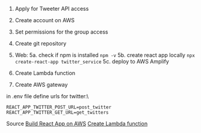 1. Apply for Tweeter API access
2. Create account on AWS
3. Set permissions for the group access
4. Create git repository


5. Web:
5a. check if npm is installed
`npm -v`
5b. create react app locally
`npx create-react-app twitter_service`
5c. deploy to AWS Amplify

6. Create Lambda function
7. Create AWS gateway


in .env file define urls for twitter:\
```
REACT_APP_TWITTER_POST_URL=post_twitter
REACT_APP_TWITTER_GET_URL=get_twitters
```


Source
[Build React App on AWS](https://aws.amazon.com/getting-started/hands-on/build-react-app-amplify-graphql/module-one/?e=gs2020&p=build-a-react-app-intro)
[Create Lambda function](https://aws.amazon.com/getting-started/hands-on/build-web-app-s3-lambda-api-gateway-dynamodb/module-two/)
